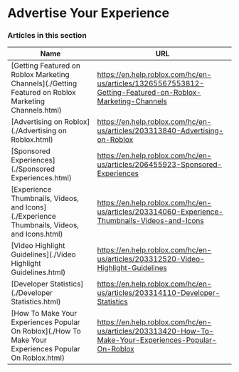 # Advertise Your Experience  
### Articles in this section
Name|URL
-|-
[Getting Featured on Roblox Marketing Channels](./Getting Featured on Roblox Marketing Channels.html) |https://en.help.roblox.com/hc/en-us/articles/13265567553812-Getting-Featured-on-Roblox-Marketing-Channels
[Advertising on Roblox](./Advertising on Roblox.html) |https://en.help.roblox.com/hc/en-us/articles/203313840-Advertising-on-Roblox
[Sponsored Experiences](./Sponsored Experiences.html) |https://en.help.roblox.com/hc/en-us/articles/206455923-Sponsored-Experiences
[Experience Thumbnails, Videos, and Icons](./Experience Thumbnails, Videos, and Icons.html) |https://en.help.roblox.com/hc/en-us/articles/203314060-Experience-Thumbnails-Videos-and-Icons
[Video Highlight Guidelines](./Video Highlight Guidelines.html) |https://en.help.roblox.com/hc/en-us/articles/203312520-Video-Highlight-Guidelines
[Developer Statistics](./Developer Statistics.html) |https://en.help.roblox.com/hc/en-us/articles/203314110-Developer-Statistics
[How To Make Your Experiences Popular On Roblox](./How To Make Your Experiences Popular On Roblox.html) |https://en.help.roblox.com/hc/en-us/articles/203313420-How-To-Make-Your-Experiences-Popular-On-Roblox